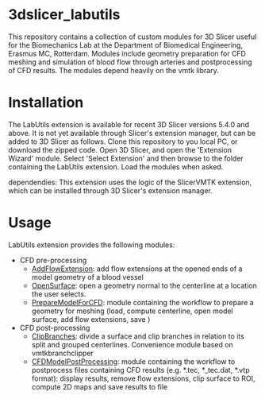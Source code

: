 # 3dslicer_labutils
This repository contains a collection of custom modules for 3D Slicer useful for the Biomechanics Lab at the Department of Biomedical Engineering, Erasmus MC, Rotterdam. Modules include geometry preparation for CFD meshing and simulation of blood flow through arteries and postprocessing of CFD results. The modules depend heavily on the vmtk library. 



# Installation
The LabUtils extension is available for recent 3D Slicer versions 5.4.0 and above. It is not yet available through Slicer's extension manager, but can be added to 3D Slicer as follows. Clone this repository to you local PC, or download the zipped code. Open 3D Slicer, and open the 'Extension Wizard' module. Select 'Select Extension' and then browse to the folder containing the LabUtils extension. Load the modules when asked.

dependendies: This extension uses the logic of the SlicerVMTK extension, which can be installed through 3D Slicer's extension manager.

# Usage
LabUtils extension provides the following modules:
- CFD pre-processing
    - [AddFlowExtension](Docs/AddFlowExtension.md): add flow extensions at the opened ends of a model geometry of a blood vessel
    - [OpenSurface](Docs/OpenSurface.md): open a geometry normal to the centerline at a location the user selects.
    - [PrepareModelForCFD](PrepareModelForCFD.md): module containing the workflow to prepare a geometry for meshing (load, compute centerline, open model surface, add flow extensions, save )
- CFD post-processing
    - [ClipBranches](Docs/ClipBranches.md): divide a surface and clip branches in relation to its split and grouped centerlines. Convenience module based on vmtkbranchclipper
    - [CFDModelPostProcessing](Docs/CFDModelPostProcessing): module containing the workflow to postprocess files containing CFD results (e.g. *.tec, *_tec.dat, *.vtp format): display results, remove flow extensions, clip surface to ROI, compute 2D maps and save results to file